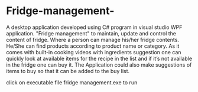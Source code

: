 # Fridge-management-
A desktop application developed using C# program in visual studio WPF application. "Fridge management" to maintain, update and control the content of fridge. 
Where a person can manage his/her fridge contents. He/She can find products according to product name or category.
As it comes with built-in cooking videos with ingredients suggestion one can quickly look at available items for the recipe in the list and if it’s not available in the 
fridge one can buy it. The Application could also make suggestions of items to buy so that it can be added to the buy list.

click on executable file fridge management.exe to run
